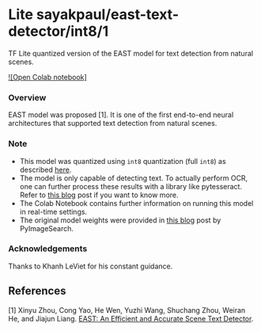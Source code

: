 # Lite sayakpaul/east-text-detector/int8/1
TF Lite quantized version of the EAST model for text detection from natural scenes.

<!-- parent-model: sayakpaul/east-text-detector/1 -->
<!-- asset-path: legacy -->

[![Open Colab notebook]](https://colab.research.google.com/github/sayakpaul/Adventures-in-TensorFlow-Lite/blob/master/EAST_TFLite.ipynb)

### Overview
EAST model was proposed [1]. It is one of the first end-to-end neural architectures that supported text detection from natural scenes. 

### Note
- This model was quantized using `int8` quantization (full `int8`) as described [here](https://www.tensorflow.org/lite/performance/post_training_quantization#full_integer_quantization).
- The model is only capable of detecting text. To actually perform OCR, one can further process these results with a library like pytesseract. Refer to [this blog](https://www.pyimagesearch.com/2018/09/17/opencv-ocr-and-text-recognition-with-tesseract/) post if you want to know more.
- The Colab Notebook contains further information on running this model in real-time settings.
- The original model weights were provided in [this blog](https://www.pyimagesearch.com/2018/08/20/opencv-text-detection-east-text-detector/) post by PyImageSearch. 

### Acknowledgements
Thanks to Khanh LeViet for his constant guidance.

References
--------------
[1] Xinyu Zhou, Cong Yao, He Wen, Yuzhi Wang, Shuchang Zhou, Weiran He, and Jiajun Liang. [EAST: An Efficient and Accurate Scene Text Detector](https://arxiv.org/abs/1704.03155). 
